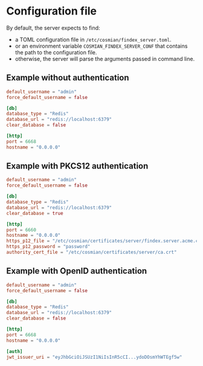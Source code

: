 
# Configuration file

By default, the server expects to find:

- a TOML configuration file in `/etc/cosmian/findex_server.toml`.
- or an environment variable `COSMIAN_FINDEX_SERVER_CONF` that contains the path to the configuration file.
- otherwise, the server will parse the arguments passed in command line.

## Example without authentication

```toml
default_username = "admin"
force_default_username = false

[db]
database_type = "Redis"
database_url = "redis://localhost:6379"
clear_database = false

[http]
port = 6668
hostname = "0.0.0.0"
```

## Example with PKCS12 authentication

```toml
default_username = "admin"
force_default_username = false

[db]
database_type = "Redis"
database_url = "redis://localhost:6379"
clear_database = true

[http]
port = 6660
hostname = "0.0.0.0"
https_p12_file = "/etc/cosmian/certificates/server/findex.server.acme.com.p12"
https_p12_password = "password"
authority_cert_file = "/etc/cosmian/certificates/server/ca.crt"
```

## Example with OpenID authentication

```toml
default_username = "admin"
force_default_username = false

[db]
database_type = "Redis"
database_url = "redis://localhost:6379"
clear_database = false

[http]
port = 6668
hostname = "0.0.0.0"

[auth]
jwt_issuer_uri = "eyJhbGciOiJSUzI1NiIsInR5cCI...ydoDOsmYhWTEgf5w"
```
